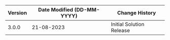 | **Version** | **Date Modified (DD-MM-YYYY)** | **Change History**                          |
|-------------|--------------------------------|---------------------------------------------|
| 3.0.0       | 21-08-2023                     | Initial Solution Release|
